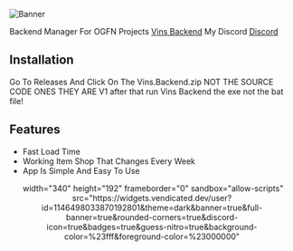 ![Banner](https://i.imgur.com/1GSS31B_d.webp?maxwidth=760&fidelity=grand)

Backend Manager For OGFN Projects [Vins Backend](https://github.com/vin-2-real/Vins-Backend/releases/tag/1.4.0)
My Discord [Discord](https://discord.gg/CYvH9Tak2X)

## Installation

Go To Releases And Click On The Vins.Backend.zip
NOT THE SOURCE CODE ONES THEY ARE V1 after that run Vins Backend the exe not the bat file!

## Features

- Fast Load Time
- Working Item Shop That Changes Every Week 
- App Is Simple And Easy To Use


<div align="center">
<img>
    width="340"
    height="192"
    frameborder="0"
    sandbox="allow-scripts"
    src="https://widgets.vendicated.dev/user?id=1146498033870192801&theme=dark&banner=true&full-banner=true&rounded-corners=true&discord-icon=true&badges=true&guess-nitro=true&background-color=%23fff&foreground-color=%23000000"
</img>
</div>
